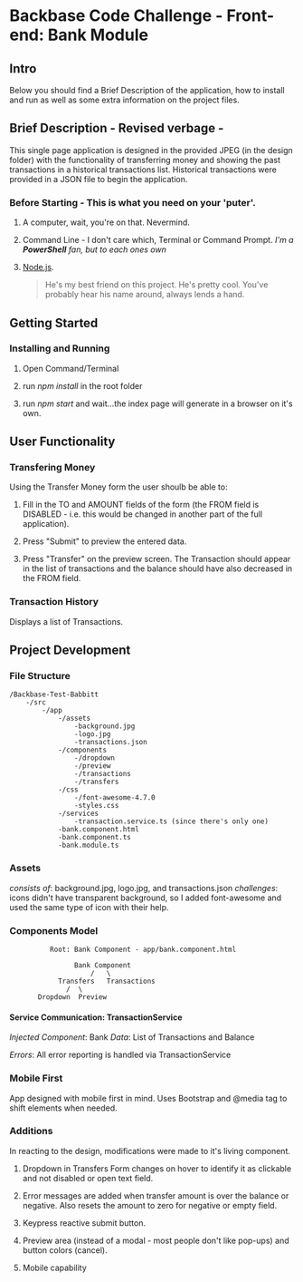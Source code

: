 # Backbase Code Challenge - Front-end: Bank Module

## Intro

Below you should find a Brief Description of the application, how to install and run as well as some extra information on the project files.

## Brief Description - Revised verbage -

This single page application is designed in the provided JPEG (in the design folder) with the functionality of transferring money and showing the past transactions in a historical transactions list. Historical transactions were provided in a JSON file to begin the application.

### Before Starting - This is what you need on your 'puter'.

1. A computer, wait, you're on that. Nevermind.

2. Command Line - I don't care which, Terminal or Command Prompt. 
		_I'm a **PowerShell** fan, but to each ones own_

3. [Node.js](https://nodejs.org). 
	>He's my best friend on this project. He's pretty cool.
	>You've probably hear his name around, always lends a hand.
	
## Getting Started

### Installing and Running

1. Open Command/Terminal

2. run *npm install* in the root folder

3. run *npm start* and wait...the index page will generate in a browser on it's own.

## User Functionality

### Transfering Money

Using the Transfer Money form the user shoulb be able to:

1. Fill in the TO and AMOUNT fields of the form (the FROM field is DISABLED - i.e. this would be changed in another part of the full application).

2. Press "Submit" to preview the entered data.

3. Press "Transfer" on the preview screen. The Transaction should appear in the list of transactions and the balance should have also decreased in the FROM field.

### Transaction History

Displays a list of Transactions.

## Project Development

### File Structure

```
/Backbase-Test-Babbitt
	-/src
		-/app
			-/assets
				-background.jpg
				-logo.jpg
				-transactions.json
			-/components
				-/dropdown
				-/preview
				-/transactions
				-/transfers
			-/css
				-/font-awesome-4.7.0
				-styles.css
			-/services
				-transaction.service.ts (since there's only one)
			-bank.component.html
			-bank.component.ts
			-bank.module.ts
```

### Assets
*consists of*: background.jpg, logo.jpg, and transactions.json
*challenges*: icons didn't have transparent background, so I added font-awesome and used the same type of icon with their help.

### Components Model
	  	      
	  	      Root: Bank Component - app/bank.component.html

					Bank Component
						/   \
				Transfers	Transactions
				  /  \
		   Dropdown  Preview

#### Service Communication: TransactionService

*Injected Component*: Bank
*Data*: List of Transactions and Balance

*Errors*: All error reporting is handled via TransactionService

### Mobile First 

App designed with mobile first in mind. Uses Bootstrap and @media tag to shift elements when needed.

### Additions

In reacting to the design, modifications were made to it's living component.
	
1. Dropdown in Transfers Form changes on hover to identify it as clickable and not disabled or open text field.

2. Error messages are added when transfer amount is over the balance or negative. Also resets the amount to zero for negative or empty field.

3. Keypress reactive submit button.

4. Preview area (instead of a modal - most people don't like pop-ups) and button colors (cancel).

5. Mobile capability

